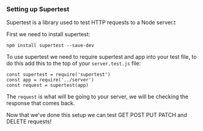 ### Setting up Supertest

Supertest is a library used to test HTTP requests to a Node server.t


First we need to install supertest:

```
npm install supertest --save-dev
```

To use supertest we need to require supertest and app into your test file, to do this add this to the top of your `server.test.js` file:

```
const supertest = require('supertest')
const app = require('../server')
const request = supertest(app)
```

The `request` is what will be going to your server, we will be checking the response that comes back.

Now that we've done this setup we can test GET POST PUT PATCH and DELETE requests!